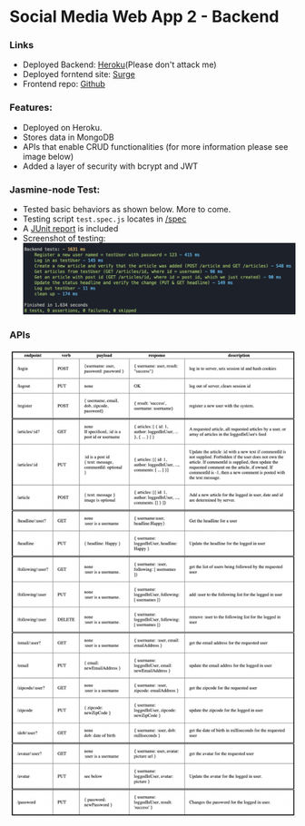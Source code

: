 # Social Media Web App 2 - Backend

### Links

- Deployed Backend: [Heroku](https://comp531-hw6-backend-bk52.herokuapp.com/)(Please don't attack me)
- Deployed forntend site: [Surge](http://ricebook-hw6-bk52.surge.sh/)
- Frontend repo: [Github](https://github.com/Pedifax/Social-Network-Application)

### Features:

- Deployed on Heroku.
- Stores data in MongoDB
- APIs that enable CRUD functionalities (for more information please see image below)
- Added a layer of security with bcrypt and JWT

### Jasmine-node Test:

- Tested basic behaviors as shown below. More to come.
- Testing script <code>test.spec.js</code> locates in [/spec]()
- A [JUnit report]() is included
- Screenshot of testing:
  ![jasmine-node-test-result-image](/jasmine-node_screenshot.png)

### APIs

![apis](/APIs.png)

